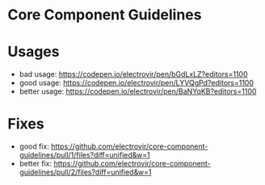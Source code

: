 # Core Component Guidelines

# Usages

-   bad usage: https://codepen.io/electrovir/pen/bGdLxLZ?editors=1100
-   good usage: https://codepen.io/electrovir/pen/LYVQgPd?editors=1100
-   better usage: https://codepen.io/electrovir/pen/BaNYqKB?editors=1100

# Fixes

-   good fix: https://github.com/electrovir/core-component-guidelines/pull/1/files?diff=unified&w=1
-   better fix: https://github.com/electrovir/core-component-guidelines/pull/2/files?diff=unified&w=1
